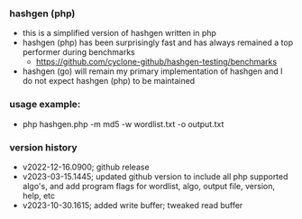 ### hashgen (php)
- this is a simplified version of hashgen written in php
- hashgen (php) has been surprisingly fast and has always remained a top performer during benchmarks 
  - https://github.com/cyclone-github/hashgen-testing/benchmarks
- hashgen (go) will remain my primary implementation of hashgen and I do not expect hashgen (php) to be maintained

### usage example:
- php hashgen.php -m md5 -w wordlist.txt -o output.txt

### version history
- v2022-12-16.0900; github release
- v2023-03-15.1445; updated github version to include all php supported algo's, and add program flags for wordlist, algo, output file, version, help, etc
- v2023-10-30.1615; added write buffer; tweaked read buffer